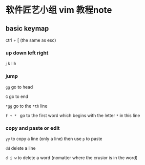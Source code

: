 # 软件匠艺小组 vim 教程note 

## basic keymap

ctrl + [      (the same as esc)


### up down left right

j k l h



### jump

``gg`` go to head

``G`` go to end

``*gg`` go to the  ``*th`` line

``f + * `` go to the first word which begins with the letter ``*`` in this line 

### copy and paste or edit

``yy`` to copy a line (only a line) then use ``p`` to paste

``dd`` delete a line

`` d i w `` to delete a word (nomatter where the crusior is in the word)








